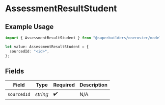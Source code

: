 # AssessmentResultStudent

## Example Usage

```typescript
import { AssessmentResultStudent } from "@superbuilders/oneroster/models/components";

let value: AssessmentResultStudent = {
  sourcedId: "<id>",
};
```

## Fields

| Field              | Type               | Required           | Description        |
| ------------------ | ------------------ | ------------------ | ------------------ |
| `sourcedId`        | *string*           | :heavy_check_mark: | N/A                |